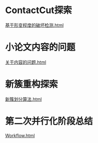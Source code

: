 # ContactCut探索
[基于形变程度的破坏检测.html](ContactCut探索\基于形变程度的破坏检测.html)

# 小论文内容的问题
[关于内容的问题.html](小论文内容的问题\关于内容的问题.html)

# 新簇重构探索
[新簇划分算法.html](新簇重构探索\新簇划分算法.html)

# 第二次并行化阶段总结
[Workflow.html](第二次并行化阶段总结\Workflow.html)

